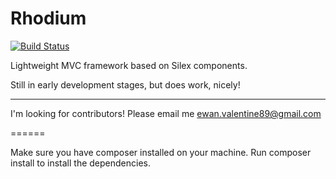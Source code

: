 Rhodium
======

[![Build Status](https://travis-ci.org/[YOUR_GITHUB_USERNAME]/[YOUR_PROJECT_NAME].png)](https://travis-ci.org/[Rhodium-Digital]/[Rhodium])

Lightweight MVC framework based on Silex components.

Still in early development stages, but does work, nicely! 

------

I'm looking for contributors! Please email me ewan.valentine89@gmail.com

======

Make sure you have composer installed on your machine.
Run composer install to install the dependencies.
